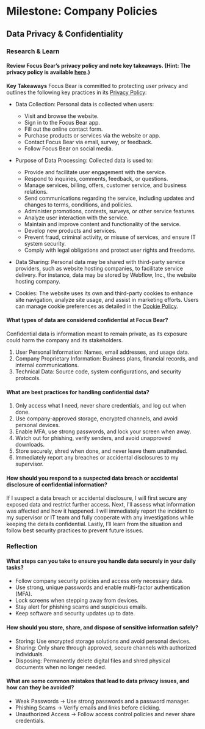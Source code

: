 # Milestone: Company Policies

## Data Privacy & Confidentiality

### Research & Learn

#### Review Focus Bear’s privacy policy and note key takeaways. (Hint: The privacy policy is available [here](https://www.focusbear.io/privacy-policy).)

**Key Takeaways**
Focus Bear is committed to protecting user privacy and outlines the following key practices in its [Privacy Policy](https://www.focusbear.io/privacy-policy):

- Data Collection: Personal data is collected when users:
  - Visit and browse the website.
  - Sign in to the Focus Bear app.
  - Fill out the online contact form.
  - Purchase products or services via the website or app.
  - Contact Focus Bear via email, survey, or feedback.
  - Follow Focus Bear on social media.
- Purpose of Data Processing: Collected data is used to:
  - Provide and facilitate user engagement with the service.
  - Respond to inquiries, comments, feedback, or questions.
  - Manage services, billing, offers, customer service, and business relations.
  - Send communications regarding the service, including updates and changes to terms, conditions, and policies.
  - Administer promotions, contests, surveys, or other service features.
  - Analyze user interaction with the service.
  - Maintain and improve content and functionality of the service.
  - Develop new products and services.
  - Prevent fraud, criminal activity, or misuse of services, and ensure IT system security.
  - Comply with legal obligations and protect user rights and freedoms.
- Data Sharing: Personal data may be shared with third-party service providers, such as website hosting companies, to facilitate service delivery. For instance, data may be stored by Webflow, Inc., the website hosting company.

- Cookies: The website uses its own and third-party cookies to enhance site navigation, analyze site usage, and assist in marketing efforts. Users can manage cookie preferences as detailed in the [Cookie Policy](https://www.focusbear.io/cookie-policy).

#### What types of data are considered confidential at Focus Bear?

Confidential data is information meant to remain private, as its exposure could harm the company and its stakeholders.

1. User Personal Information: Names, email addresses, and usage data.
2. Company Proprietary Information: Business plans, financial records, and internal communications.
3. Technical Data: Source code, system configurations, and security protocols.

#### What are best practices for handling confidential data?

1. Only access what I need, never share credentials, and log out when done.
2. Use company-approved storage, encrypted channels, and avoid personal devices.
3. Enable MFA, use strong passwords, and lock your screen when away.
4. Watch out for phishing, verify senders, and avoid unapproved downloads.
5. Store securely, shred when done, and never leave them unattended.
6. Immediately report any breaches or accidental disclosures to my supervisor.

#### How should you respond to a suspected data breach or accidental disclosure of confidential information?

If I suspect a data breach or accidental disclosure, I will first secure any exposed data and restrict further access. Next, I'll assess what information was affected and how it happened. I will immediately report the incident to my supervisor or IT team and fully cooperate with any investigations while keeping the details confidential. Lastly, I’ll learn from the situation and follow best security practices to prevent future issues.

### Reflection

#### What steps can you take to ensure you handle data securely in your daily tasks?

- Follow company security policies and access only necessary data.
- Use strong, unique passwords and enable multi-factor authentication (MFA).
- Lock screens when stepping away from devices.
- Stay alert for phishing scams and suspicious emails.
- Keep software and security updates up to date.

#### How should you store, share, and dispose of sensitive information safely?

- Storing: Use encrypted storage solutions and avoid personal devices.
- Sharing: Only share through approved, secure channels with authorized individuals.
- Disposing: Permanently delete digital files and shred physical documents when no longer needed.

#### What are some common mistakes that lead to data privacy issues, and how can they be avoided?

- Weak Passwords -> Use strong passwords and a password manager.
- Phishing Scams -> Verify emails and links before clicking.
- Unauthorized Access -> Follow access control policies and never share credentials.
